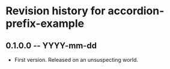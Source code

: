 # Revision history for accordion-prefix-example

## 0.1.0.0 -- YYYY-mm-dd

* First version. Released on an unsuspecting world.
